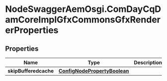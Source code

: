 # NodeSwaggerAemOsgi.ComDayCqDamCoreImplGfxCommonsGfxRendererProperties

## Properties

Name | Type | Description | Notes
------------ | ------------- | ------------- | -------------
**skipBufferedcache** | [**ConfigNodePropertyBoolean**](ConfigNodePropertyBoolean.md) |  | [optional] 


